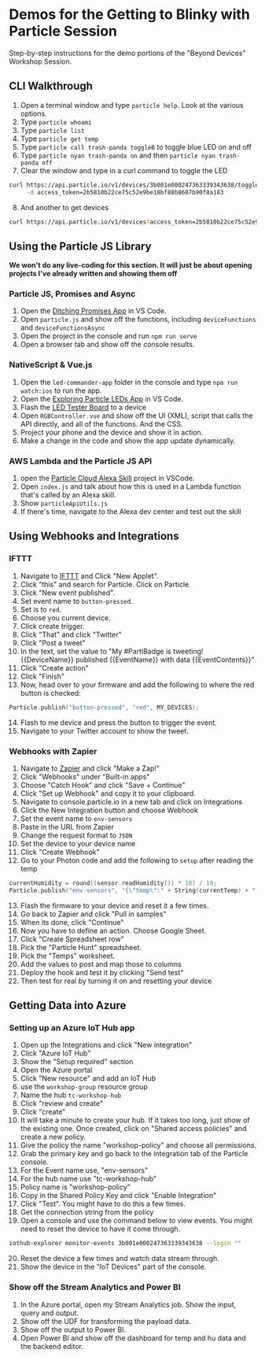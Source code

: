 # Demos for the Getting to Blinky with Particle Session

Step-by-step instructions for the demo portions of the "Beyond Devices" Workshop Session.

## CLI Walkthrough

1.  Open a terminal window and type `particle help`. Look at the various options.
2.  Type `particle whoami`
3.  Type `particle list`
4.  Type `particle get temp`
5.  Type `particle call trash-panda toggleB` to toggle blue LED on and off
6.  Type `particle nyan trash-panda on` and then `particle nyan trash-panda off`
7.  Clear the window and type in a curl command to toggle the LED

```bash
curl https://api.particle.io/v1/devices/3b001e000247363339343638/toggleB \
     -d access_token=2b5810b22ce75c52e9be18bf88b8687b90f8a183
```

8.  And another to get devices

```bash
curl https://api.particle.io/v1/devices?access_token=2b5810b22ce75c52e9be18bf88b8687b90f8a183
```

## Using the Particle JS Library

**We won't do any live-coding for this section. It will just be about opening projects I've already written and showing them off**

### Particle JS, Promises and Async

1.  Open the [Ditching Promises App](https://github.com/bsatrom/ditching-promises) in VS Code.
2.  Open `particle.js` and show off the functions, including `deviceFunctions` and `deviceFunctionsAsync`
3.  Open the project in the console and run `npm run serve`
4.  Open a browser tab and show off the console results.

### NativeScript & Vue.js

1.  Open the `led-commander-app` folder in the console and type `npm run watch:ios` to run the app.
2.  Open the [Exploring Particle LEDs App](https://github.com/bsatrom/exploring-particle-leds/led-commander-app) in VS Code.
3.  Flash the [LED Tester Board](https://github.com/bsatrom/exploring-particle-leds/tree/master/led-tester-board) to a device
4.  Open `RGBController.vue` and show off the UI (XML), script that calls the API directly, and all of the functions. And the CSS.
5.  Project your phone and the device and show it in action.
6.  Make a change in the code and show the app update dynamically.

### AWS Lambda and the Particle JS API

1.  open the [Particle Cloud Alexa Skill](https://github.com/bsatrom/particle-cloud-alexa-skill) project in VSCode.
2.  Open `index.js` and talk about how this is used in a Lambda function that's called by an Alexa skill.
3.  Show `particleApiUtils.js`
4.  If there's time, navigate to the Alexa dev center and test out the skill

## Using Webhooks and Integrations

### IFTTT

1.  Navigate to [IFTTT](https://ifttt.com/my_services) and Click "New Applet".
2.  Click "this" and search for Particle. Click on Particle.
3.  Click "New event published".
4.  Set event name to `button-pressed`.
5.  Set is to `red`.
6.  Choose you current device.
7.  Click create trigger.
8.  Click "That" and click "Twitter"
9.  Click "Post a tweet"
10. In the text, set the value to "My #PartiBadge is tweeting! {{DeviceName}} published {{EventName}} with data {{EventContents}}"
11. Click "Create action"
12. Click "Finish"
13. Now, head over to your firmware and add the following to where the red button is checked:

```cpp
Particle.publish("button-pressed", "red", MY_DEVICES);
```

14. Flash to me device and press the button to trigger the event.
15. Navigate to your Twitter account to show the tweet.

### Webhooks with Zapier

1.  Navigate to [Zapier](https://zapier.com/app/dashboard) and click "Make a Zap!"
2.  Click "Webhooks" under "Built-in apps"
3.  Choose "Catch Hook" and click "Save + Continue"
4.  Click "Set up Webhook" and copy it to your clipboard.
5.  Navigate to console.particle.io in a new tab and click on Integrations
6.  Click the New Integration button and choose Webhook
7.  Set the event name to `env-sensors`
8.  Paste in the URL from Zapier
9.  Change the request format to `JSON`
10. Set the device to your device name
11. Click "Create Webhook"
12. Go to your Photon code and add the following to `setup` after reading the temp

```cpp
currentHumidity = round((sensor.readHumidity()) * 10) / 10;
Particle.publish("env-sensors", "{\"temp\":" + String(currentTemp) + ",\"hu\":" + String(currentHumidity) + "}", PRIVATE);
```

13. Flash the firmware to your device and reset it a few times.
14. Go back to Zapier and click "Pull in samples"
15. When its done, click "Continue"
16. Now you have to define an action. Choose Google Sheet.
17. Click "Create Spreadsheet row"
18. Pick the "Particle Hunt" spreadsheet.
19. Pick the "Temps" worksheet.
20. Add the values to post and map those to columns
21. Deploy the hook and test it by clicking "Send test"
22. Then test for real by turning it on and resetting your device

## Getting Data into Azure

### Setting up an Azure IoT Hub app

1.  Open up the Integrations and click "New integration"
2.  Click "Azure IoT Hub"
3.  Show the "Setup required" section
4.  Open the Azure portal
5.  Click "New resource" and add an IoT Hub
6.  use the `workshop-group` resource group
7.  Name the hub `tc-workshop-hub`
8.  Click "review and create"
9.  Click "create"
10. It will take a minute to create your hub. If it takes too long, just show of the existing one. Once created, click on "Shared access policies" and create a new policy.
11. Give the policy the name "workshop-policy" and choose all permissions.
12. Grab the primary key and go back to the integration tab of the Particle console.
13. For the Event name use, "env-sensors"
14. For the hub name use "tc-workshop-hub"
15. Policy name is "workshop-policy"
16. Copy in the Shared Policy Key and click "Enable Integration"
17. Click "Test". You might have to do this a few times.
18. Get the connection string from the policy
19. Open a console and use the command below to view events. You might need to reset the device to have it come through.

```bash
iothub-explorer monitor-events 3b001e000247363339343638 --login ""
```

20. Reset the device a few times and watch data stream through.
21. Show the device in the "IoT Devices" part of the console.

### Show off the Stream Analytics and Power BI

1.  In the Azure portal, open my Stream Analytics job. Show the input, query and output.
2.  Show off the UDF for transforming the payload data.
3.  Show off the output to Power BI.
4.  Open Power BI and show off the dashboard for temp and hu data and the backend editor.
